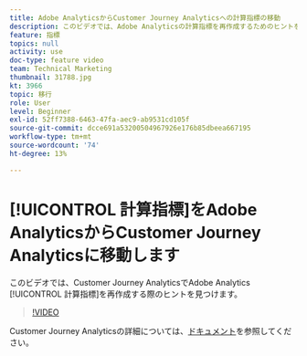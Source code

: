 ```yaml
---
title: Adobe AnalyticsからCustomer Journey Analyticsへの計算指標の移動
description: このビデオでは、Adobe Analyticsの計算指標を再作成するためのヒントをCustomer Journey Analyticsで確認します。
feature: 指標
topics: null
activity: use
doc-type: feature video
team: Technical Marketing
thumbnail: 31788.jpg
kt: 3966
topic: 移行
role: User
level: Beginner
exl-id: 52ff7388-6463-47fa-aec9-ab9531cd105f
source-git-commit: dcce691a53200504967926e176b85dbeea667195
workflow-type: tm+mt
source-wordcount: '74'
ht-degree: 13%

---
```


# [!UICONTROL 計算指標]をAdobe AnalyticsからCustomer Journey Analyticsに移動します

このビデオでは、Customer Journey AnalyticsでAdobe Analytics [!UICONTROL 計算指標]を再作成する際のヒントを見つけます。

>[!VIDEO](https://video.tv.adobe.com/v/31788/?quality=12)

Customer Journey Analyticsの詳細については、[ドキュメント](https://docs.adobe.com/content/help/ja-JP/analytics-platform/using/cja-landing.html)を参照してください。
